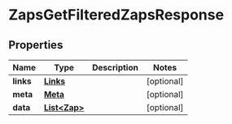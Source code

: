 

# ZapsGetFilteredZapsResponse


## Properties

| Name | Type | Description | Notes |
|------------ | ------------- | ------------- | -------------|
|**links** | [**Links**](Links.md) |  |  [optional] |
|**meta** | [**Meta**](Meta.md) |  |  [optional] |
|**data** | [**List&lt;Zap&gt;**](Zap.md) |  |  [optional] |



